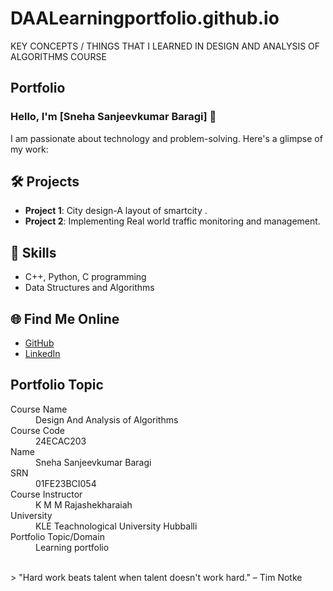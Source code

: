 # DAALearningportfolio.github.io
KEY CONCEPTS / THINGS  THAT  I LEARNED IN DESIGN AND ANALYSIS OF ALGORITHMS  COURSE
## Portfolio

### Hello, I'm [Sneha Sanjeevkumar Baragi] 👋

I am passionate about technology and problem-solving. Here's a glimpse of my work:

## 🛠️ Projects
- **Project 1**: City design-A layout of smartcity .
- **Project 2**: Implementing Real world traffic monitoring and management.

## 🚀 Skills
- C++, Python, C programming
- Data Structures and Algorithms


## 🌐 Find Me Online
- [GitHub](https://github.com/your-github-username)
- [LinkedIn]([https://linkedin.com/in/your-linkedin-profile](https://www.linkedin.com/in/sneha-baragi-8212172aa?utm_source=share&utm_campaign=share_via&utm_content=profile&utm_medium=android_app))

## Portfolio Topic

<dl>
<dt>Course Name</dt>
<dd>Design And Analysis of Algorithms</dd>
<dt>Course Code</dt>
<dd>24ECAC203</dd>
<dt>Name</dt>
<dd>Sneha Sanjeevkumar Baragi</dd>
<dt>SRN</dt>
<dd>01FE23BCI054</dd>
<dt>Course Instructor</dt>
<dd>K M M Rajashekharaiah</dd>
<dt>University</dt>
<dd>KLE Teachnological University Hubballi</dd>
<dt>Portfolio Topic/Domain</dt>
<dd>Learning portfolio</dd>
</dl>

<br> 
>  "Hard work beats talent when talent doesn't work hard." – Tim Notke

>
